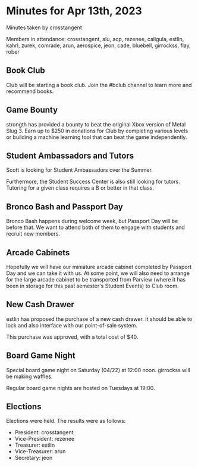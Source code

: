 # Minutes for Apr 13th, 2023

Minutes taken by crosstangent

Members in attendance: crosstangent, alu, acp, rezenee, caligula, estlin, kahrl, zurek, comrade, arun, aerospice, jeon, cade, bluebell, girrockss, flay, rober

## Book Club

Club will be starting a book club. Join the #bclub channel to learn more and recommend books.

## Game Bounty

strongth has provided a bounty to beat the original Xbox version of Metal Slug 3. Earn up to $250 in donations for Club by completing various levels or building a machine learning tool that can beat the game independently.

## Student Ambassadors and Tutors

Scott is looking for Student Ambassadors over the Summer.

Furthermore, the Student Success Center is also still looking for tutors. Tutoring for a given class requires a B or better in that class.

## Bronco Bash and Passport Day

Bronco Bash happens during welcome week, but Passport Day will be before that. We want to attend both of them to engage with students and recruit new members. 

## Arcade Cabinets

Hopefully we will have our miniature arcade cabinet completed by Passport Day and we can take it with us. At some point, we will also need to arrange for the large arcade cabinet to be transported from Parview (where it has been in storage for this past semester's Student Events) to Club room.

## New Cash Drawer

estlin has proposed the purchase of a new cash drawer. It should be able to lock and also interface with our point-of-sale system.

This purchase was approved, with a total cost of $40.

## Board Game Night

Special board game night on Saturday (04/22) at 12:00 noon. girrockss will be making waffles.

Regular board game nights are hosted on Tuesdays at 19:00.

## Elections

Elections were held. The results were as follows:

* President: crosstangent
* Vice-President: rezenee
* Treasurer: estlin
* Vice-Treasurer: arun
* Secretary: jeon